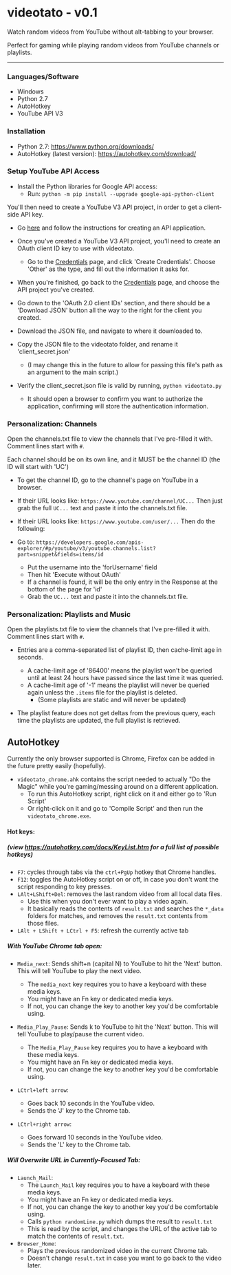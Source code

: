 # videotato - v0.1

Watch random videos from YouTube without alt-tabbing to your browser.

Perfect for gaming while playing random videos from YouTube channels or playlists.

----

### Languages/Software
- Windows
- Python 2.7
- AutoHotkey
- YouTube API V3

### Installation
- Python 2.7: https://www.python.org/downloads/
- AutoHotkey (latest version): https://autohotkey.com/download/

### Setup YouTube API Access

- Install the Python libraries for Google API access:
    - Run: `python -m pip install --upgrade google-api-python-client`

You'll then need to create a YouTube V3 API project, in order to get a client-side API key.

- Go [here](https://developers.google.com/youtube/registering_an_application) and follow the instructions for creating an API application.

- Once you've created a YouTube V3 API project, you'll need to create an OAuth client ID key to use with videotato.

    - Go to the [Credentials](https://console.developers.google.com/apis/credentials?project=_) page, and click 'Create Credentials'.
Choose 'Other' as the type, and fill out the information it asks for.

- When you're finished, go back to the [Credentials](https://console.developers.google.com/apis/credentials?project=_) page, and choose the API project you've created.

- Go down to the 'OAuth 2.0 client IDs' section, and there should be a 'Download JSON' button all the way to the right for the client you created.

- Download the JSON file, and navigate to where it downloaded to.

- Copy the JSON file to the videotato folder, and rename it 'client_secret.json'
    - (I may change this in the future to allow for passing this file's path as an argument to the main script.)

- Verify the client_secret.json file is valid by running, `python videotato.py`
    - It should open a browser to confirm you want to authorize the application, confirming will store the authentication information.

### Personalization: Channels

Open the channels.txt file to view the channels that I've pre-filled it with.
Comment lines start with `#`.

Each channel should be on its own line, and it MUST be the channel ID (the ID will start with 'UC')

- To get the channel ID, go to the channel's page on YouTube in a browser.
- If their URL looks like: `https://www.youtube.com/channel/UC...`
Then just grab the full `UC...` text and paste it into the channels.txt file.
- If their URL looks like: `https://www.youtube.com/user/...`
Then do the following:

- Go to: `https://developers.google.com/apis-explorer/#p/youtube/v3/youtube.channels.list?part=snippet&fields=items/id`
    - Put the username into the 'forUsername' field
    - Then hit 'Execute without OAuth'
    - If a channel is found, it will be the only entry in the Response at the bottom of the page for 'id'
    - Grab the `UC...` text and paste it into the channels.txt file.

### Personalization: Playlists  and Music

Open the playlists.txt file to view the channels that I've pre-filled it with.
Comment lines start with `#`.

- Entries are a comma-separated list of playlist ID, then cache-limit age in seconds.
    - A cache-limit age of '86400' means the playlist won't be queried until at least 24 hours have passed since the last time it was queried.
    - A cache-limit age of '-1' means the playlist will never be queried again unless the `.items` file for the playlist is deleted.
        - (Some playlists are static and will never be updated)

- The playlist feature does not get deltas from the previous query, each time the playlists are updated, the full playlist is retrieved.


## AutoHotkey

Currently the only browser supported is Chrome, Firefox can be added in the future pretty easily (hopefully).

- `videotato_chrome.ahk` contains the script needed to actually "Do the Magic" while you're gaming/messing around on a different application.
    - To run this AutoHotkey script, right click on it and either go to 'Run Script'
    - Or right-click on it and go to 'Compile Script' and then run the `videotato_chrome.exe`.

#### Hot keys:
##### (view https://autohotkey.com/docs/KeyList.htm for a full list of possible hotkeys)

- `F7`: cycles through tabs via the `ctrl+PgUp` hotkey that Chrome handles.
- `F12`: toggles the AutoHotkey script on or off, in case you don't want the script responding to key presses.
- `LAlt+LShift+Del`: removes the last random video from all local data files.
    - Use this when you don't ever want to play a video again.
    - It basically reads the contents of `result.txt` and searches the `*_data` folders for matches, and removes the `result.txt` contents from those files.
- `LAlt + LShift + LCtrl + F5`: refresh the currently active tab

##### With YouTube Chrome tab open:
- `Media_next`: Sends shift+n (capital N) to YouTube to hit the 'Next' button. This will tell YouTube to play the next video.
    - The `media_next` key requires you to have a keyboard with these media keys.
    - You might have an Fn key or dedicated media keys.
    - If not, you can change the key to another key you'd be comfortable using.

- `Media_Play_Pause`: Sends k to YouTube to hit the 'Next' button. This will tell YouTube to play/pause the current video.
    - The `Media_Play_Pause` key requires you to have a keyboard with these media keys.
    - You might have an Fn key or dedicated media keys.
    - If not, you can change the key to another key you'd be comfortable using.
- `LCtrl+left arrow`:
    - Goes back 10 seconds in the YouTube video.
    - Sends the 'J' key to the Chrome tab.
- `LCtrl+right arrow`:
    - Goes forward 10 seconds in the YouTube video.
    - Sends the 'L' key to the Chrome tab.

##### Will Overwrite URL in Currently-Focused Tab:
- `Launch_Mail`:
    - The `Launch_Mail` key requires you to have a keyboard with these media keys.
    - You might have an Fn key or dedicated media keys.
    - If not, you can change the key to another key you'd be comfortable using.
    - Calls `python randomLine.py` which dumps the result to `result.txt`
    - This is read by the script, and changes the URL of the active tab to match the contents of `result.txt`.
- `Browser_Home`:
    - Plays the previous randomized video in the current Chrome tab.
    - Doesn't change `result.txt` in case you want to go back to the video later.




